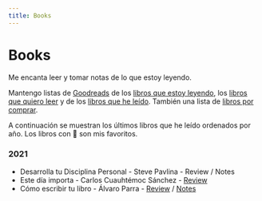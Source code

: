 ```yaml
---
title: Books
---
```


# Books

Me encanta leer y tomar notas de lo que estoy leyendo.

Mantengo listas de [Goodreads][1] de los [libros que estoy leyendo][2], los [libros que quiero leer][3] y de los [libros que he leído][4]. También una lista de [libros por comprar][5].

A continuación se muestran los últimos libros que he leído ordenados por año. Los libros con 🌟 son mis favoritos.

### 2021
- Desarrolla tu Disciplina Personal - Steve Pavlina - Review / Notes
- Este día importa - Carlos Cuauhtémoc Sánchez - [Review][6]
- Cómo escribir tu libro - Álvaro Parra - [Review][7] / [Notes][8]

[1]:	https://www.goodreads.com/user/show/34679674-eleazar-resendez
[2]:	https://www.goodreads.com/review/list/34679674?shelf=currently-reading
[3]:	https://www.goodreads.com/review/list/34679674?shelf=to-read
[4]:	https://www.goodreads.com/review/list/34679674?shelf=read
[5]:	https://www.amazon.com.mx/hz/wishlist/ls/32O1MLLWKGXQI
[6]:	https://www.goodreads.com/review/show/3898803571
[7]:	https://www.goodreads.com/review/show/3755664822
[8]:	/blog/notas-como-escribir-tu-libro